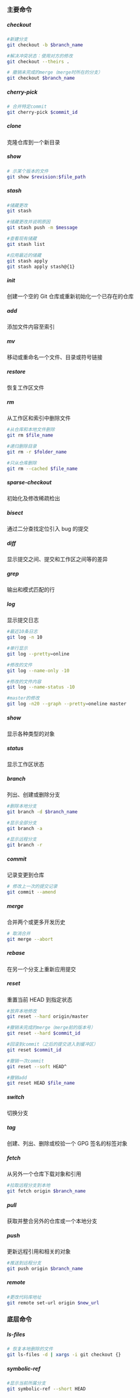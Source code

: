 ### 主要命令



##### checkout
```bash
#新建分支
git checkout -b $branch_name

#解决冲突状态：使用对方的修改
git checkout --theirs . 

# 撤销未完成的merge（merge时所在的分支）
git checkout $branch_name
```

##### cherry-pick
```bash
# 合并特定commit
git cherry-pick $commit_id
```



##### clone
克隆仓库到一个新目录


##### show
```bash
# 示某个版本的文件
git show $revision:$file_path
```

##### stash
```bash
#储藏更改
git stash

#储藏更改并说明原因
git stash push -m $message

#查看现有储藏
git stash list

#应用最近的储藏
git stash apply
git stash apply stash@{1}
```



##### init
创建一个空的 Git 仓库或重新初始化一个已存在的仓库

##### add
添加文件内容至索引

##### mv
移动或重命名一个文件、目录或符号链接

##### restore
恢复工作区文件

##### rm
从工作区和索引中删除文件
```bash
#从仓库和本地文件删除
git rm $file_name

#递归删除目录
git rm -r $folder_name

#只从仓库删除
git rm --cached $file_name
```

##### sparse-checkout
初始化及修改稀疏检出

##### bisect
通过二分查找定位引入 bug 的提交

##### diff
显示提交之间、提交和工作区之间等的差异

##### grep
输出和模式匹配的行

##### log
显示提交日志
```bash
#最近10条日志
git log -n 10

#单行显示
git log --pretty=online

#修改的文件
git log --name-only -10

#修改的文件内容
git log --name-status -10

#master的修改
git log -n20 --graph --pretty=oneline master
```

##### show
显示各种类型的对象

##### status
显示工作区状态

##### branch
列出、创建或删除分支
```bash
#删除本地分支
git branch -d $branch_name

#显示全部分支
git branch -a

#显示远程分支
git branch -r
```

##### commit
记录变更到仓库
```bash
# 修改上一次的提交记录
git commit --amend
```

##### merge
合并两个或更多开发历史
```bash
# 取消合并
git merge --abort
```

##### rebase
在另一个分支上重新应用提交

##### reset
重置当前 HEAD 到指定状态
```bash
#放弃本地修改
git reset --hard origin/master

#撤销未完成的merge（merge前的版本号）
git reset --hard $commit_id

#回滚到commit（之后的提交进入到缓冲区）
git reset $commit_id

#撤销一次commit
git reset --soft HEAD^

#撤销add
git reset HEAD $file_name
```

##### switch
切换分支

##### tag
创建、列出、删除或校验一个 GPG 签名的标签对象



##### fetch
从另外一个仓库下载对象和引用
```bash
#拉取远程分支到本地
git fetch origin $branch_name
```

##### pull
获取并整合另外的仓库或一个本地分支

##### push
更新远程引用和相关的对象
```bash
#推送到远程分支
git push origin $branch_name
```

##### remote
```bash
#更改代码库地址
git remote set-url origin $new_url
```

### 底层命令

##### ls-files
```bash
# 恢复本地删除的文件
git ls-files -d | xargs -i git checkout {}
```


##### symbolic-ref
```bash
#显示当前所属分支
git symbolic-ref --short HEAD

```








